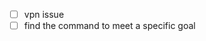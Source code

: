 - [ ] vpn issue
- [ ] find the command to meet a specific goal
<!--stackedit_data:
eyJoaXN0b3J5IjpbMTg3NTc1MTY1NF19
-->